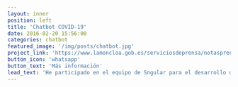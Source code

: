 ```yaml
---
layout: inner
position: left
title: 'Chatbot COVID-19'
date: 2016-02-20 15:56:00
categories: chatbot
featured_image: '/img/posts/chatbot.jpg'
project_link: 'https://www.lamoncloa.gob.es/serviciosdeprensa/notasprensa/asuntos-economicos/Paginas/2020/080420-consulta.aspx'
button_icon: 'whatsapp'
button_text: 'Más información'
lead_text: 'He participado en el equipo de Sngular para el desarrollo del chatbot oficial de COVID-19'
---
```

